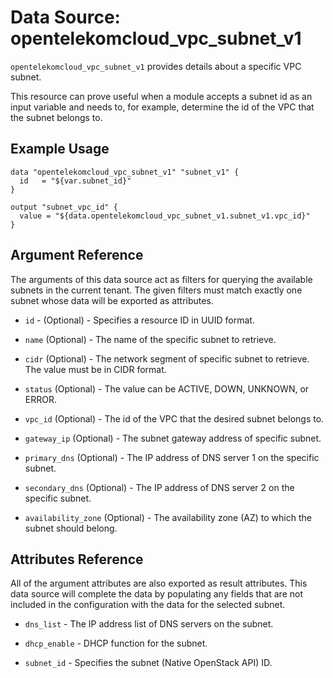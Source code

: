 # Data Source: opentelekomcloud_vpc_subnet_v1

`opentelekomcloud_vpc_subnet_v1` provides details about a specific VPC subnet.

This resource can prove useful when a module accepts a subnet id as
an input variable and needs to, for example, determine the id of the
VPC that the subnet belongs to.

## Example Usage

```hcl
data "opentelekomcloud_vpc_subnet_v1" "subnet_v1" {
  id   = "${var.subnet_id}"
}

output "subnet_vpc_id" {
  value = "${data.opentelekomcloud_vpc_subnet_v1.subnet_v1.vpc_id}"
}
```

## Argument Reference

The arguments of this data source act as filters for querying the available
subnets in the current tenant. The given filters must match exactly one
subnet whose data will be exported as attributes.

* `id` - (Optional) - Specifies a resource ID in UUID format.

* `name` (Optional) - The name of the specific subnet to retrieve.

* `cidr` (Optional) - The network segment of specific subnet to retrieve. The value must be in CIDR format.

* `status` (Optional) - The value can be ACTIVE, DOWN, UNKNOWN, or ERROR.

* `vpc_id` (Optional) - The id of the VPC that the desired subnet belongs to.

* `gateway_ip` (Optional) - The subnet gateway address of specific subnet.

* `primary_dns` (Optional) - The IP address of DNS server 1 on the specific subnet.

* `secondary_dns` (Optional) - The IP address of DNS server 2 on the specific subnet.

* `availability_zone` (Optional) - The availability zone (AZ) to which the subnet should belong.

## **Attributes Reference**

All of the argument attributes are also exported as
result attributes. This data source will complete the data by populating
any fields that are not included in the configuration with the data for
the selected subnet.

* `dns_list` - The IP address list of DNS servers on the subnet.

* `dhcp_enable` - DHCP function for the subnet.

* `subnet_id` - Specifies the subnet (Native OpenStack API) ID.
